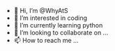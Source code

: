 - 👋 Hi, I’m @WhyAtS
- 👀 I’m interested in coding
- 🌱 I’m currently learning python
- 💞️ I’m looking to collaborate on ...
- 📫 How to reach me ...

<!---
WhyAtS/WhyAtS is a ✨ special ✨ repository because its `README.md` (this file) appears on your GitHub profile.
You can click the Preview link to take a look at your changes.
--->
